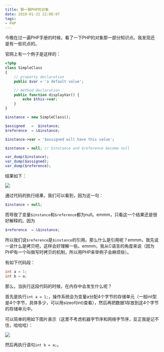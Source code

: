 ```yaml
---
title: 聊一聊PHP的对象
date: 2018-01-31 22:08:07
tags:
- PHP
---
```


今晚在过一遍PHP手册的时候，看了一下PHP的对象那一部分知识点。我发现还是有一些坑点的。

官网上有一个例子是这样的：

```php
<?php
class SimpleClass
{
    // property declaration
    public $var = 'a default value';

    // method declaration
    public function displayVar() {
        echo $this->var;
    }
}

$instance = new SimpleClass();

$assigned   =  $instance;
$reference  = &$instance;

$instance->var = '$assigned will have this value';

$instance = null; // $instance and $reference become null

var_dump($instance);
var_dump($assigned);
var_dump($reference);
```

结果如下：

![](http://oklbfi1yj.bkt.clouddn.com/%E8%81%8A%E4%B8%80%E8%81%8APHP%E7%9A%84%E5%AF%B9%E8%B1%A1/3.PNG)

通过代码的执行结果，我们可以看到，因为这一句：

```php
$instance = null;
```

而导致了变量`$instance`和`$reference`都为null。emmm，只看这一个结果还是很好解释的。因为

```php
$reference  = &$instance;
```

所以我们说`$reference`是`$instance`的引用。那么什么是引用呢？emmm，我先说一说什么是拷贝吧，这样会好理解一些。emmm，我从C语言的角度来说（因为PHP有一个叫做写时拷贝的机制，所以用PHP来举例子会麻烦些）。

有如下代码段：

```c
int a = 1;
int b = a;
```

那么，当执行这段代码的时候，在内存中会发生什么呢？

首先是执行`int a = 1;`，操作系统会为变量a分配4个字节的存储单元（一般int型是4个字节，具体多少，可以用sizeof(int)查看），然后再把数据1存放到这4个字节的存储单元中。

可以简单的用如下图片表示（这里不考虑机器字节序和网络字节序，反正我是记不住，哈哈哈）：

![](http://oklbfi1yj.bkt.clouddn.com/%E8%81%8A%E4%B8%80%E8%81%8APHP%E7%9A%84%E5%AF%B9%E8%B1%A1/4.PNG)

然后再执行语句`int b = a;`。









